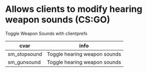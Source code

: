# Allows clients to modify hearing weapon sounds (CS:GO)

Toggle Weapon Sounds with clientprefs

|cvar| info|
|--|--|
| sm_stopsound | Toggle hearing weapon sounds |
| sm_gunsound| Toggle hearing weapon sounds |
